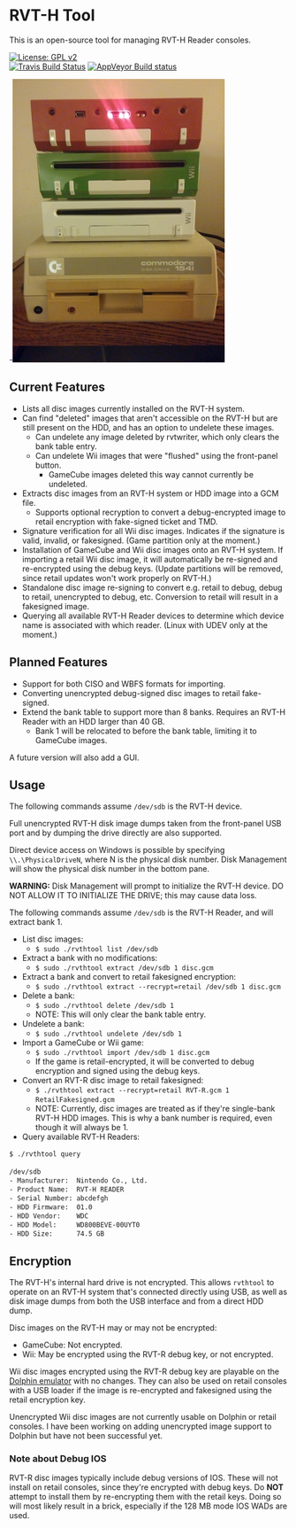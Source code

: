 # RVT-H Tool

This is an open-source tool for managing RVT-H Reader consoles.

[![License: GPL v2](https://img.shields.io/badge/License-GPL%20v2-blue.svg)](https://www.gnu.org/licenses/old-licenses/gpl-2.0.en.html)<br>
[![Travis Build Status](https://travis-ci.org/GerbilSoft/rvthtool.svg?branch=master)](https://travis-ci.org/GerbilSoft/rvthtool)
[![AppVeyor Build status](https://ci.appveyor.com/api/projects/status/l83tx6d16gqr4ov2?svg=true)](https://ci.appveyor.com/project/GerbilSoft/rvthtool/branch/master)

-![RVT-H Reader, RVT-R Reader, Wii RVL-001, and Commodore 1541C](doc/RVT.jpg)

## Current Features

* Lists all disc images currently installed on the RVT-H system.
* Can find "deleted" images that aren't accessible on the RVT-H but are still
  present on the HDD, and has an option to undelete these images.
  * Can undelete any image deleted by rvtwriter, which only clears the
    bank table entry.
  * Can undelete Wii images that were "flushed" using the front-panel button.
    * GameCube images deleted this way cannot currently be undeleted.
* Extracts disc images from an RVT-H system or HDD image into a GCM file.
  * Supports optional recryption to convert a debug-encrypted image to retail
    encryption with fake-signed ticket and TMD.
* Signature verification for all Wii disc images. Indicates if the signature
  is valid, invalid, or fakesigned. (Game partition only at the moment.)
* Installation of GameCube and Wii disc images onto an RVT-H system. If
  importing a retail Wii disc image, it will automatically be re-signed and
  re-encrypted using the debug keys. (Update partitions will be removed, since
  retail updates won't work properly on RVT-H.)
* Standalone disc image re-signing to convert e.g. retail to debug, debug
  to retail, unencrypted to debug, etc. Conversion to retail will result
  in a fakesigned image.
* Querying all available RVT-H Reader devices to determine which device name
  is associated with which reader. (Linux with UDEV only at the moment.)

## Planned Features

* Support for both CISO and WBFS formats for importing.
* Converting unencrypted debug-signed disc images to retail fake-signed.
* Extend the bank table to support more than 8 banks. Requires an RVT-H Reader
  with an HDD larger than 40 GB.
  * Bank 1 will be relocated to before the bank table, limiting it to GameCube
    images.

A future version will also add a GUI.

## Usage

The following commands assume `/dev/sdb` is the RVT-H device.

Full unencrypted RVT-H disk image dumps taken from the front-panel USB port
and by dumping the drive directly are also supported.

Direct device access on Windows is possible by specifying `\\.\PhysicalDriveN`,
where N is the physical disk number. Disk Management will show the physical disk
number in the bottom pane.

**WARNING:** Disk Management will prompt to initialize the RVT-H device. DO NOT
ALLOW IT TO INITIALIZE THE DRIVE; this may cause data loss.

The following commands assume `/dev/sdb` is the RVT-H Reader, and will
extract bank 1.

* List disc images:
  * `$ sudo ./rvthtool list /dev/sdb`
* Extract a bank with no modifications:
  * `$ sudo ./rvthtool extract /dev/sdb 1 disc.gcm`
* Extract a bank and convert to retail fakesigned encryption:
  * `$ sudo ./rvthtool extract --recrypt=retail /dev/sdb 1 disc.gcm`
* Delete a bank:
  * `$ sudo ./rvthtool delete /dev/sdb 1`
  * NOTE: This will only clear the bank table entry.
* Undelete a bank:
  * `$ sudo ./rvthtool undelete /dev/sdb 1`
* Import a GameCube or Wii game:
  * `$ sudo ./rvthtool import /dev/sdb 1 disc.gcm`
  * If the game is retail-encrypted, it will be converted to debug encryption
    and signed using the debug keys.
* Convert an RVT-R disc image to retail fakesigned:
  * `$ ./rvthtool extract --recrypt=retail RVT-R.gcm 1 RetailFakesigned.gcm`
  * NOTE: Currently, disc images are treated as if they're single-bank RVT-H
    HDD images. This is why a bank number is required, even though it will
    always be 1.
* Query available RVT-H Readers:
```
$ ./rvthtool query

/dev/sdb
- Manufacturer:  Nintendo Co., Ltd.
- Product Name:  RVT-H READER
- Serial Number: abcdefgh
- HDD Firmware:  01.0
- HDD Vendor:    WDC     
- HDD Model:     WD800BEVE-00UYT0
- HDD Size:      74.5 GB
```

## Encryption

The RVT-H's internal hard drive is not encrypted. This allows `rvthtool` to
operate on an RVT-H system that's connected directly using USB, as well as
disk image dumps from both the USB interface and from a direct HDD dump.

Disc images on the RVT-H may or may not be encrypted:
* GameCube: Not encrypted.
* Wii: May be encrypted using the RVT-R debug key, or not encrypted.

Wii disc images encrypted using the RVT-R debug key are playable on the
[Dolphin emulator](https://dolphin-emu.org/) with no changes. They can also
be used on retail consoles with a USB loader if the image is re-encrypted
and fakesigned using the retail encryption key.

Unencrypted Wii disc images are not currently usable on Dolphin or retail
consoles. I have been working on adding unencrypted image support to Dolphin
but have not been successful yet.

### Note about Debug IOS

RVT-R disc images typically include debug versions of IOS. These will not
install on retail consoles, since they're encrypted with debug keys.
Do **NOT** attempt to install them by re-encrypting them with the retail
keys. Doing so will most likely result in a brick, especially if the 128 MB
mode IOS WADs are used.
